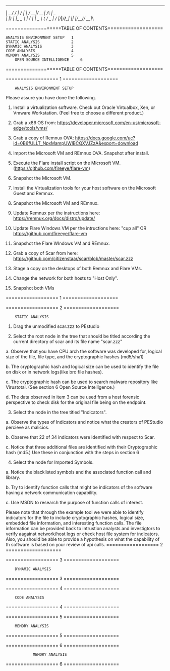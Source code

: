   ___ ___ ___ ___ ___ ___ _____   ___  ___   _   ___ 
 |   \_ _/ __/ __| __/ __|_   _| / __|/ __| /_\ | _ \
 | |) | |\__ \__ \ _| (__  | |   \__ \ (__ / _ \|   /
 |___/___|___/___/___\___| |_|   |___/\___/_/ \_\_|_\
                                                     

===================TABLE OF CONTENTS===================

	ANALYSIS ENVIRONMENT SETUP   1
	STATIC ANALYSIS              2
	DYNAMIC ANALYSIS             3
	CODE ANALYSIS                4
	MEMORY ANALYSIS              5
        OPEN SOURCE INTELLIGENCE     6

===================TABLE OF CONTENTS===================

==================        1         ===================

		ANALYSIS ENVIRONMENT SETUP

Please assure you have done the following.

1.  Install a virtualization software.  Check out Oracle Virtualbox, Xen,  or Vmware Workstation.  (Feel free to choose a different product.)

2.  Grab a x86 OS from: https://developer.microsoft.com/en-us/microsoft-edge/tools/vms/

3.  Grab a copy of Remnux OVA: https://docs.google.com/uc?id=0B6fULLT_NpxMampUWlBCQXVJZzA&export=download

4.  Import the Microsoft VM and REmnux OVA.  Snapshot after install.

5.  Execute the Flare install script on the Microsoft VM.  (https://github.com/fireeye/flare-vm)

6.  Snapshot the Microsoft VM.

7.  Install the Virtualization tools for your host software on the Microsoft Guest and Remnux.

8.  Snapshot the Microsoft VM and REmnux.

9.  Update Remnux per the instructions here:  https://remnux.org/docs/distro/update/

10.  Update Flare Windows VM per the intructions here:  "cup all"  OR https://github.com/fireeye/flare-vm

11.  Snapshot the Flare WIndows VM and REmnux.

12.  Grab a copy of Scar from here: https://github.com/citizenstaar/scar/blob/master/scar.zzz 

13.  Stage a copy on the desktops of both Remnux and Flare VMs.

14.  Change the network for both hosts to "Host Only".

15.  Snapshot both VMs
 
==================        1         ===================

==================        2         ===================

		STATIC ANALYSIS

1.  Drag the unmodified scar.zzz to PEstudio

2.  Select the root node in the tree that should be titled according the current directory of scar and its file name "scar.zzz"

a.  Observe that you have CPU arch the software was developed for, logical size of the file, file type,  and the cryptographic hashes (md5/sha1)

b.  The cryptographic hash and logical size can be used to identify the file on disk or in network logs(like bro file hashes).

c.  The cryptographic hash can be used to search malware repository like Virustotal.  (See section 6 Open Source Intelligence.)

d.  The data observed in item 3 can be used from a host forensic perspective to check disk for the original file being on the endpoint.

3.  Select the node in the tree titled "Indicators".

a.  Observe the types of Indicators and notice what the creators of PEStudio percieve as malicios.

b.  Observe that 22 of 34 indicators were identified with respect to Scar.

c.  Notice that three additional files are identified with their Cryptographic hash (md5.)  Use these in conjunction with the steps in section 6

4.  Select the node for Imported Symbols.  

a.  Notice the blacklisted symbols and the associated function call and library. 

b.  Try to identify function calls that might be indicators of the software having a network communication capability.

c.  Use MSDN to research the purpose of function calls of interest.


Please note that through the example tool we were able to identify indicators for the file to include cryptographic hashes, logical size, embedded file information, and interesting function calls.   The file information can be provided back to intrustion analysts and investigtors to verify aagainst network/host logs or check host file system for indicators.  Also, you should be able to provide a hypothesis on what the capability of th software is based on your review of api calls. 
==================        2         ===================

==================        3         ===================


		DYNAMIC ANALYSIS
<TBA>



==================        3         ===================

==================        4         ===================

		CODE ANALYSIS

<TBA>

==================        4         ===================

==================        5         ===================

		MEMORY ANALYSIS

<TBA>

==================        5         ===================

==================        6         ===================

                MEMORY ANALYSIS

<TBA>

==================        6         ===================

